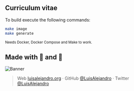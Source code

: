 ## Curriculum vitae

To build execute the following commands:

```bash
make image
make generate
```
<sup>Needs Docker, Docker Compose and Make to work.</sup>

## Made with 💖 and 🍔

![Banner](https://raw.githubusercontent.com/LuisAlejandro/luisalejandro.org/develop/images/author-banner.svg)

> Web [luisalejandro.org](http://luisalejandro.org/) · GitHub [@LuisAlejandro](https://github.com/LuisAlejandro) · Twitter [@LuisAlejandro](https://twitter.com/LuisAlejandro)